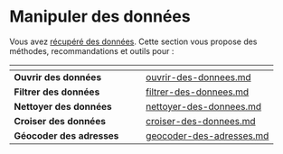# Manipuler des données

Vous avez [récupéré des données](../recuperer-des-donnees.md). Cette section vous propose des méthodes, recommandations et outils pour :&#x20;

<table data-card-size="large" data-view="cards"><thead><tr><th></th><th></th><th></th><th data-hidden data-card-target data-type="content-ref"></th></tr></thead><tbody><tr><td><strong>Ouvrir des données</strong></td><td></td><td></td><td><a href="ouvrir-des-donnees.md">ouvrir-des-donnees.md</a></td></tr><tr><td><strong>Filtrer des données</strong></td><td></td><td></td><td><a href="filtrer-des-donnees.md">filtrer-des-donnees.md</a></td></tr><tr><td><strong>Nettoyer des données</strong></td><td></td><td></td><td><a href="nettoyer-des-donnees.md">nettoyer-des-donnees.md</a></td></tr><tr><td><strong>Croiser des données</strong></td><td></td><td></td><td><a href="croiser-des-donnees.md">croiser-des-donnees.md</a></td></tr><tr><td><strong>Géocoder des adresses</strong></td><td></td><td></td><td><a href="geocoder-des-adresses.md">geocoder-des-adresses.md</a></td></tr></tbody></table>
